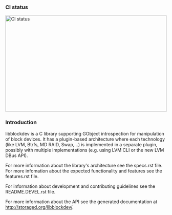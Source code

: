 ### CI status

<img alt="CI status" src="https://fedorapeople.org/groups/storage_apis/statuses/libblockdev-2.x.svg" width="100%" height="300ex" />


### Introduction

libblockdev is a C library supporting GObject introspection for manipulation of
block devices. It has a plugin-based architecture where each technology (like
LVM, Btrfs, MD RAID, Swap,...) is implemented in a separate plugin, possibly
with multiple implementations (e.g. using LVM CLI or the new LVM DBus API).

For more information about the library's architecture see the specs.rst
file. For more infomation about the expected functionality and features see the
features.rst file.

For information about development and contributing guidelines see the
README.DEVEL.rst file.

For more information about the API see the generated documentation at
http://storaged.org/libblockdev/.
